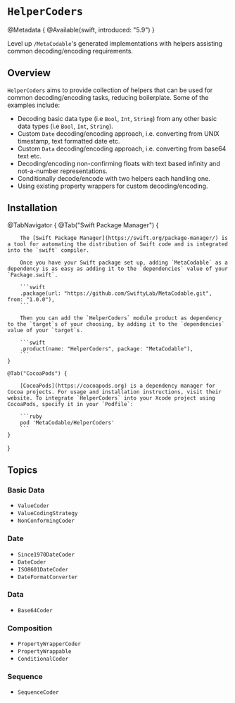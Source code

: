 # ``HelperCoders``

@Metadata {
    @Available(swift, introduced: "5.9")
}

Level up ``/MetaCodable``'s generated implementations with helpers assisting common decoding/encoding requirements.

## Overview

`HelperCoders` aims to provide collection of helpers that can be used for common decoding/encoding tasks, reducing boilerplate. Some of the examples include:

- Decoding basic data type (i.e `Bool`, `Int`, `String`) from any other basic data types (i.e `Bool`, `Int`, `String`).
- Custom `Date` decoding/encoding approach, i.e. converting from UNIX timestamp, text formatted date etc.
- Custom `Data` decoding/encoding approach, i.e. converting from base64 text etc.
- Decoding/encoding non-confirming floats with text based infinity and not-a-number representations.
- Conditionally decode/encode with two helpers each handling one.
- Using existing property wrappers for custom decoding/encoding.

## Installation

@TabNavigator {
    @Tab("Swift Package Manager") {

        The [Swift Package Manager](https://swift.org/package-manager/) is a tool for automating the distribution of Swift code and is integrated into the `swift` compiler.

        Once you have your Swift package set up, adding `MetaCodable` as a dependency is as easy as adding it to the `dependencies` value of your `Package.swift`.

        ```swift
        .package(url: "https://github.com/SwiftyLab/MetaCodable.git", from: "1.0.0"),
        ```

        Then you can add the `HelperCoders` module product as dependency to the `target`s of your choosing, by adding it to the `dependencies` value of your `target`s.

        ```swift
        .product(name: "HelperCoders", package: "MetaCodable"),
        ```
    }

    @Tab("CocoaPods") {

        [CocoaPods](https://cocoapods.org) is a dependency manager for Cocoa projects. For usage and installation instructions, visit their website. To integrate `HelperCoders` into your Xcode project using CocoaPods, specify it in your `Podfile`:

        ```ruby
        pod 'MetaCodable/HelperCoders'
        ```
    }
}

## Topics

### Basic Data

- ``ValueCoder``
- ``ValueCodingStrategy``
- ``NonConformingCoder``

### Date

- ``Since1970DateCoder``
- ``DateCoder``
- ``ISO8601DateCoder``
- ``DateFormatConverter``

### Data

- ``Base64Coder``

### Composition

- ``PropertyWrapperCoder``
- ``PropertyWrappable``
- ``ConditionalCoder``

### Sequence

- ``SequenceCoder``
